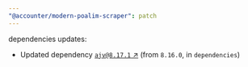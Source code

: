 ```yaml
---
"@accounter/modern-poalim-scraper": patch
---
```

dependencies updates:
  - Updated dependency [`ajv@8.17.1` ↗︎](https://www.npmjs.com/package/ajv/v/8.17.1) (from `8.16.0`, in `dependencies`)

